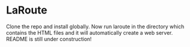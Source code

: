 # LaRoute

Clone the repo and install globally. Now run laroute in the directory which contains the HTML files and it will automatically create a web server. README is still under construction!

